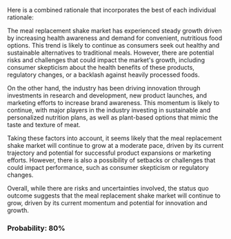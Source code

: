 Here is a combined rationale that incorporates the best of each individual rationale:

The meal replacement shake market has experienced steady growth driven by increasing health awareness and demand for convenient, nutritious food options. This trend is likely to continue as consumers seek out healthy and sustainable alternatives to traditional meals. However, there are potential risks and challenges that could impact the market's growth, including consumer skepticism about the health benefits of these products, regulatory changes, or a backlash against heavily processed foods.

On the other hand, the industry has been driving innovation through investments in research and development, new product launches, and marketing efforts to increase brand awareness. This momentum is likely to continue, with major players in the industry investing in sustainable and personalized nutrition plans, as well as plant-based options that mimic the taste and texture of meat.

Taking these factors into account, it seems likely that the meal replacement shake market will continue to grow at a moderate pace, driven by its current trajectory and potential for successful product expansions or marketing efforts. However, there is also a possibility of setbacks or challenges that could impact performance, such as consumer skepticism or regulatory changes.

Overall, while there are risks and uncertainties involved, the status quo outcome suggests that the meal replacement shake market will continue to grow, driven by its current momentum and potential for innovation and growth.

### Probability: 80%